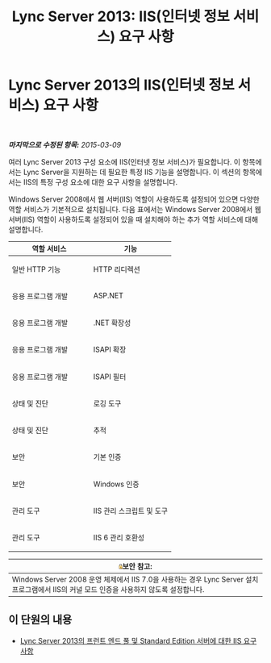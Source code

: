 ﻿---
title: 'Lync Server 2013: IIS(인터넷 정보 서비스) 요구 사항'
TOCTitle: IIS(인터넷 정보 서비스) 요구 사항
ms:assetid: 4f57a605-a8a9-4c5a-9a18-05ecb3d9ab6b
ms:mtpsurl: https://technet.microsoft.com/ko-kr/library/Gg398321(v=OCS.15)
ms:contentKeyID: 49303603
ms.date: 08/10/2015
mtps_version: v=OCS.15
ms.translationtype: HT
---

# Lync Server 2013의 IIS(인터넷 정보 서비스) 요구 사항

 

_**마지막으로 수정된 항목:** 2015-03-09_

여러 Lync Server 2013 구성 요소에 IIS(인터넷 정보 서비스)가 필요합니다. 이 항목에서는 Lync Server을 지원하는 데 필요한 특정 IIS 기능을 설명합니다. 이 섹션의 항목에서는 IIS의 특정 구성 요소에 대한 요구 사항을 설명합니다.

Windows Server 2008에서 웹 서버(IIS) 역할이 사용하도록 설정되어 있으면 다양한 역할 서비스가 기본적으로 설치됩니다. 다음 표에서는 Windows Server 2008에서 웹 서버(IIS) 역할이 사용하도록 설정되어 있을 때 설치해야 하는 추가 역할 서비스에 대해 설명합니다.


<table>
<colgroup>
<col style="width: 50%" />
<col style="width: 50%" />
</colgroup>
<thead>
<tr class="header">
<th>역할 서비스</th>
<th>기능</th>
</tr>
</thead>
<tbody>
<tr class="odd">
<td><p>일반 HTTP 기능</p></td>
<td><p>HTTP 리디렉션</p></td>
</tr>
<tr class="even">
<td><p>응용 프로그램 개발</p></td>
<td><p>ASP.NET</p></td>
</tr>
<tr class="odd">
<td><p>응용 프로그램 개발</p></td>
<td><p>.NET 확장성</p></td>
</tr>
<tr class="even">
<td><p>응용 프로그램 개발</p></td>
<td><p>ISAPI 확장</p></td>
</tr>
<tr class="odd">
<td><p>응용 프로그램 개발</p></td>
<td><p>ISAPI 필터</p></td>
</tr>
<tr class="even">
<td><p>상태 및 진단</p></td>
<td><p>로깅 도구</p></td>
</tr>
<tr class="odd">
<td><p>상태 및 진단</p></td>
<td><p>추적</p></td>
</tr>
<tr class="even">
<td><p>보안</p></td>
<td><p>기본 인증</p></td>
</tr>
<tr class="odd">
<td><p>보안</p></td>
<td><p>Windows 인증</p></td>
</tr>
<tr class="even">
<td><p>관리 도구</p></td>
<td><p>IIS 관리 스크립트 및 도구</p></td>
</tr>
<tr class="odd">
<td><p>관리 도구</p></td>
<td><p>IIS 6 관리 호환성</p></td>
</tr>
</tbody>
</table>


<table>
<thead>
<tr class="header">
<th><img src="images/Gg398321.security(OCS.15).gif" title="security" alt="security" />보안 참고:</th>
</tr>
</thead>
<tbody>
<tr class="odd">
<td>Windows Server 2008 운영 체제에서 IIS 7.0을 사용하는 경우 Lync Server 설치 프로그램에서 IIS의 커널 모드 인증을 사용하지 않도록 설정합니다.</td>
</tr>
</tbody>
</table>


## 이 단원의 내용

  - [Lync Server 2013의 프런트 엔드 풀 및 Standard Edition 서버에 대한 IIS 요구 사항](lync-server-2013-iis-requirements-for-front-end-pools-and-standard-edition-servers.md)

